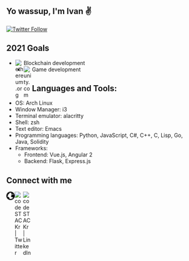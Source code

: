 ## Yo wassup, I'm Ivan ✌️

[![Twitter Follow](https://img.shields.io/twitter/follow/itrajkov99?color=1DA1F2&logo=twitter&style=for-the-badge)](https://twitter.com/intent/follow?original_referer=https%3A%2F%2Fgithub.com%2Fitrajkov&screen_name=itrajkov99)

## 2021 Goals
- [<img align="left" alt="ethereum.org" width="22px" src="https://upload.wikimedia.org/wikipedia/commons/thumb/6/6f/Ethereum-icon-purple.svg/1200px-Ethereum-icon-purple.svg.png"/>][etherum] Blockchain development
- [<img align="left" alt="unity.com" width="22px" src="https://cdn.freebiesupply.com/logos/large/2x/unity-69-logo-png-transparent.png" />][unity] Game development 


## Languages and Tools:
  - OS: Arch Linux
  - Window Manager: i3
  - Terminal emulator: alacritty
  - Shell: zsh
  - Text editor: Emacs
  - Programming languages: Python, JavaScript, C#, C++, C, Lisp, Go, Java, Solidity
  - Frameworks:
    - Frontend: Vue.js, Angular 2
    - Backend: Flask, Express.js

## Connect with me

[<img align="left" alt="codeSTACKr.com" width="22px" src="https://raw.githubusercontent.com/iconic/open-iconic/master/svg/globe.svg" />][website]
[<img align="left" alt="codeSTACKr | Twitter" width="22px" src="https://cdn.jsdelivr.net/npm/simple-icons@v3/icons/twitter.svg" />][twitter]
[<img align="left" alt="codeSTACKr | LinkedIn" width="22px" src="https://cdn.jsdelivr.net/npm/simple-icons@v3/icons/linkedin.svg" />][linkedin]
     
[website]: https://trajkov.tech
[twitter]: https://twitter.com/itrajkov99
[linkedin]: https://linkedin.com/in/itrajkov
[etherum]: https://etherum.org
[unity]: https://unity.com
